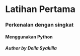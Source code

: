 # Latihan Pertama 
### Perkenalan dengan singkat
#### Menggunakan Python


##### Author by Della Syakilla 
